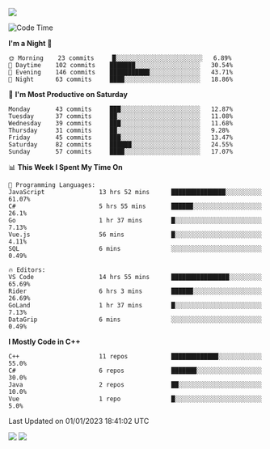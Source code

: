 ![](https://komarev.com/ghpvc/?username=lilpidgey&color=red)
<!--START_SECTION:waka-->
![Code Time](http://img.shields.io/badge/Code%20Time-1%2C457%20hrs%204%20mins-blue)

**I'm a Night 🦉** 

```text
🌞 Morning    23 commits     █░░░░░░░░░░░░░░░░░░░░░░░░   6.89% 
🌆 Daytime    102 commits    ███████░░░░░░░░░░░░░░░░░░   30.54% 
🌃 Evening    146 commits    ███████████░░░░░░░░░░░░░░   43.71% 
🌙 Night      63 commits     ████░░░░░░░░░░░░░░░░░░░░░   18.86%

```
📅 **I'm Most Productive on Saturday** 

```text
Monday       43 commits     ███░░░░░░░░░░░░░░░░░░░░░░   12.87% 
Tuesday      37 commits     ██░░░░░░░░░░░░░░░░░░░░░░░   11.08% 
Wednesday    39 commits     ███░░░░░░░░░░░░░░░░░░░░░░   11.68% 
Thursday     31 commits     ██░░░░░░░░░░░░░░░░░░░░░░░   9.28% 
Friday       45 commits     ███░░░░░░░░░░░░░░░░░░░░░░   13.47% 
Saturday     82 commits     ██████░░░░░░░░░░░░░░░░░░░   24.55% 
Sunday       57 commits     ████░░░░░░░░░░░░░░░░░░░░░   17.07%

```


📊 **This Week I Spent My Time On** 

```text
💬 Programming Languages: 
JavaScript               13 hrs 52 mins      ███████████████░░░░░░░░░░   61.07% 
C#                       5 hrs 55 mins       ██████░░░░░░░░░░░░░░░░░░░   26.1% 
Go                       1 hr 37 mins        █░░░░░░░░░░░░░░░░░░░░░░░░   7.13% 
Vue.js                   56 mins             █░░░░░░░░░░░░░░░░░░░░░░░░   4.11% 
SQL                      6 mins              ░░░░░░░░░░░░░░░░░░░░░░░░░   0.49%

🔥 Editors: 
VS Code                  14 hrs 55 mins      ████████████████░░░░░░░░░   65.69% 
Rider                    6 hrs 3 mins        ██████░░░░░░░░░░░░░░░░░░░   26.69% 
GoLand                   1 hr 37 mins        █░░░░░░░░░░░░░░░░░░░░░░░░   7.13% 
DataGrip                 6 mins              ░░░░░░░░░░░░░░░░░░░░░░░░░   0.49%

```

**I Mostly Code in C++** 

```text
C++                      11 repos            █████████████░░░░░░░░░░░░   55.0% 
C#                       6 repos             ███████░░░░░░░░░░░░░░░░░░   30.0% 
Java                     2 repos             ██░░░░░░░░░░░░░░░░░░░░░░░   10.0% 
Vue                      1 repo              █░░░░░░░░░░░░░░░░░░░░░░░░   5.0%

```



 Last Updated on 01/01/2023 18:41:02 UTC
<!--END_SECTION:waka-->
![](https://hit.yhype.me/github/profile?user_id=42968544)
![](https://komarev.com/ghpvc/?lilpidgey)

